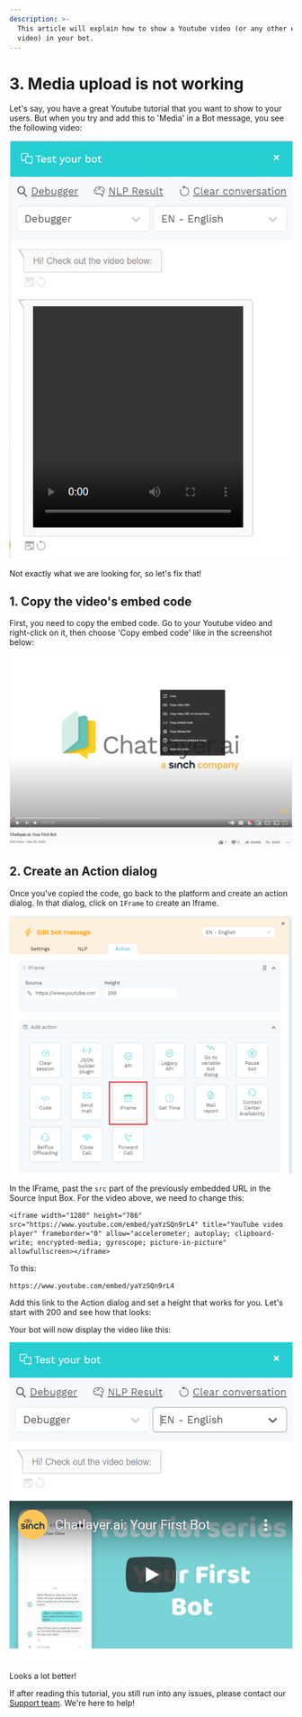 ```yaml
---
description: >-
  This article will explain how to show a Youtube video (or any other external
  video) in your bot.
---
```


# 3. Media upload is not working

Let's say, you have a great Youtube tutorial that you want to show to your users. But when you try and add this to 'Media' in a Bot message, you see the following video:

![](../../.gitbook/assets/image%20%28529%29.png)

Not exactly what we are looking for, so let's fix that!

## 1. Copy the video's embed code

First, you need to copy the embed code. Go to your Youtube video and right-click on it, then choose 'Copy embed code' like in the screenshot below:  


![Click on the 4th option to copy the embed code](../../.gitbook/assets/image%20%28528%29.png)

## 2. Create an Action dialog

Once you've copied the code, go back to the platform and create an action dialog. In that dialog, click on `IFrame` to create an Iframe.

![CLick on IFrame to create an IFrame](../../.gitbook/assets/image%20%28530%29.png)

In the IFrame, past the `src` part of the previously embedded URL in the Source Input Box. For the video above, we need to change this:

```text
<iframe width="1280" height="786" src="https://www.youtube.com/embed/yaYzSQn9rL4" title="YouTube video player" frameborder="0" allow="accelerometer; autoplay; clipboard-write; encrypted-media; gyroscope; picture-in-picture" allowfullscreen></iframe>
```

To this:

```text
https://www.youtube.com/embed/yaYzSQn9rL4
```

Add this link to the Action dialog and set a height that works for you. Let's start with 200 and see how that looks:

Your bot will now display the video like this:

![](../../.gitbook/assets/image%20%28527%29.png)

Looks a lot better! 

If after reading this tutorial, you still run into any issues, please contact our [Support team](mailto:support@chatlayer.ai). We're here to help!

